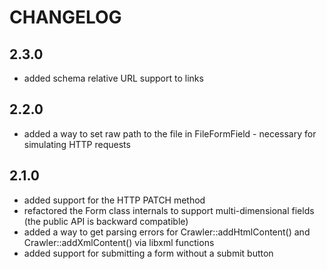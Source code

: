 CHANGELOG
=========

2.3.0
-----

 * added schema relative URL support to links

2.2.0
-----

 * added a way to set raw path to the file in FileFormField - necessary for
   simulating HTTP requests

2.1.0
-----

 * added support for the HTTP PATCH method
 * refactored the Form class internals to support multi-dimensional fields
   (the public API is backward compatible)
 * added a way to get parsing errors for Crawler::addHtmlContent() and
   Crawler::addXmlContent() via libxml functions
 * added support for submitting a form without a submit button
